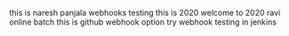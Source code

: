 
this is naresh panjala
webhooks testing
this is 2020
welcome to 2020
ravi online batch
this is github webhook option try
 webhook testing in jenkins
